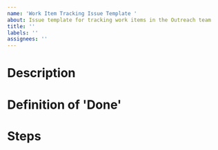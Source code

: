 ```yaml
---
name: 'Work Item Tracking Issue Template '
about: Issue template for tracking work items in the Outreach team
title: ''
labels: ''
assignees: ''
---
```


<!--- Please use the label section below to specify the state of item and work group that is working on the issue -->

<!--- Issue comments will be used for logging updates and labels will be used for tracking status and work group responsible for current stage -->


# Description 
<!--- Detailed description of work item-->

# Definition of 'Done'
<!--- Criteria for completing item -->

# Steps
<!--- Describe steps for competing this item -->
